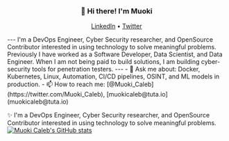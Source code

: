 <h3 align="center">👋 Hi there! I'm Muoki</h3>
<p align="center">
  <a href="www.linkedin.com/in/muokicaleb">LinkedIn</a> •
  <a href="https://twitter.com/muoki_caleb">Twitter</a>
</p>
--- 
I'm a DevOps Engineer, Cyber Security researcher, and OpenSource Contributor interested in using technology to solve meaningful problems. 
Previously I have worked as a Software Developer, Data Scientist, and Data Engineer.
When I am not being paid to build solutions, I am building cyber-security tools for penetration testers.
---
- 💬 Ask me about: Docker, Kubernetes, Linux, Automation, CI/CD pipelines, OSINT, and ML models in production.
- 📫 How to reach me: [@Muoki_Caleb](https://twitter.com/Muoki_Caleb), [muokicaleb@tuta.io](muokicaleb@tuta.io)

✨ I'm a DevOps Engineer, Cyber Security researcher, and OpenSource Contributor interested in using technology to solve meaningful problems. 
[![Muoki Caleb's GitHub stats](https://github-readme-stats.vercel.app/api?username=muokicaleb&theme=nord&count_private=true&show_icons=true)](https://github.com/muokicaleb)
